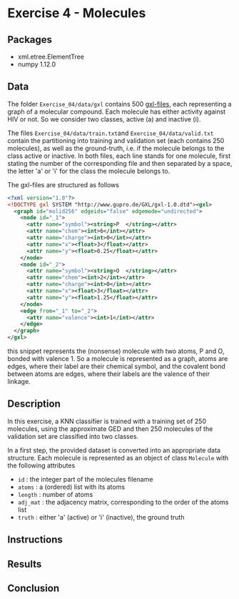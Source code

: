 # Exercise 4 - Molecules


## Packages
- xml.etree.ElementTree
- numpy 1.12.0

## Data
The folder `Exercise_04/data/gxl` contains 500 [gxl-files](https://en.wikipedia.org/wiki/GXL), each representing a graph of a molecular compound. Each molecule has either activity against HIV or not. So we consider two classes, active (a) and inactive (i).

The files `Exercise_04/data/train.txt`and `Exercise_04/data/valid.txt` contain the partitioning into training and validation set (each contains 250 molecules), as well as the ground-truth, i.e. if the molecule belongs to the class active or inactive. In both files, each line stands for one molecule, first stating the number of the corresponding file and then separated by a space, the letter 'a' or 'i' for the class the molecule belongs to.

The gxl-files are structured as follows

```xml
<?xml version="1.0"?>
<!DOCTYPE gxl SYSTEM "http://www.gupro.de/GXL/gxl-1.0.dtd"><gxl>
  <graph id="molid256" edgeids="false" edgemode="undirected">
    <node id="_1">
      <attr name="symbol"><string>P  </string></attr>
      <attr name="chem"><int>6</int></attr>
      <attr name="charge"><int>0</int></attr>
      <attr name="x"><float>3</float></attr>
      <attr name="y"><float>0.25</float></attr>
    </node>
    <node id="_2">
      <attr name="symbol"><string>O  </string></attr>
      <attr name="chem"><int>2</int></attr>
      <attr name="charge"><int>0</int></attr>
      <attr name="x"><float>3</float></attr>
      <attr name="y"><float>1.25</float></attr>
    </node>
    <edge from="_1" to="_2">
      <attr name="valence"><int>1</int></attr>
    </edge>
  </graph>
</gxl>
```
this snippet represents the (nonsense) molecule with two atoms, P and O, bonded with valence 1. So a molecule is represented as a graph, atoms are edges, where their label are their chemical symbol, and the covalent bond between atoms are edges, where their labels are the valence of their linkage.


## Description

In this exercise, a KNN classifier is trained with a training set of 250 molecules, using the approximate GED and then 250 molecules of the validation set are classified into two classes.

In a first step, the provided dataset is converted into an appropriate data structure. Each molecule is represented as an object of class `Molecule` with the following attributes
- `id` : the integer part of the molecules filename
- `atoms` : a (ordered) list with its atoms
- `length` : number of atoms
- `adj_mat` : the adjacency matrix, corresponding to the order of the atoms list
- `truth` : either 'a' (active) or 'i' (inactive), the ground truth


## Instructions


## Results


## Conclusion
